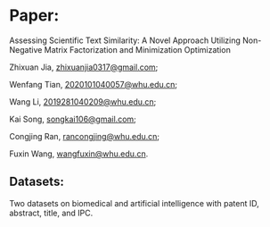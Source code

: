 # Paper:
Assessing Scientific Text Similarity: A Novel Approach Utilizing Non-Negative Matrix Factorization and Minimization Optimization

Zhixuan Jia, zhixuanjia0317@gmail.com; 

Wenfang Tian, 2020101040057@whu.edu.cn; 

Wang Li, 2019281040209@whu.edu.cn; 

Kai Song, songkai106@gmail.com; 

Congjing Ran, rancongjing@whu.edu.cn; 

Fuxin Wang, wangfuxin@whu.edu.cn.

## Datasets:
Two datasets on biomedical and artificial intelligence with patent ID, abstract, title, and IPC.
